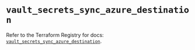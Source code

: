 # `vault_secrets_sync_azure_destination`

Refer to the Terraform Registry for docs: [`vault_secrets_sync_azure_destination`](https://registry.terraform.io/providers/hashicorp/vault/4.6.0/docs/resources/secrets_sync_azure_destination).
